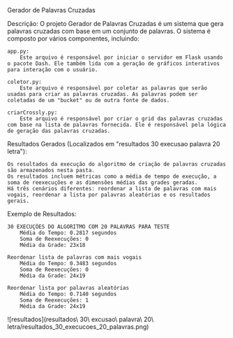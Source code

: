 Gerador de Palavras Cruzadas

Descrição:
O projeto Gerador de Palavras Cruzadas é um sistema que gera palavras cruzadas com base em um conjunto de palavras. O sistema é composto por vários componentes, incluindo:

    app.py:
        Este arquivo é responsável por iniciar o servidor em Flask usando o pacote Dash. Ele também lida com a geração de gráficos interativos para interação com o usuário.

    coletor.py:
        Este arquivo é responsável por coletar as palavras que serão usadas para criar as palavras cruzadas. As palavras podem ser coletadas de um "bucket" ou de outra fonte de dados.

    criarCrossly.py:
        Este arquivo é responsável por criar o grid das palavras cruzadas com base na lista de palavras fornecida. Ele é responsável pela lógica de geração das palavras cruzadas.

Resultados Gerados (Localizados em "resultados 30 execusao palavra 20 letra"):

    Os resultados da execução do algoritmo de criação de palavras cruzadas são armazenados nesta pasta.
    Os resultados incluem métricas como a média de tempo de execução, a soma de reexecuções e as dimensões médias das grades geradas.
    Há três cenários diferentes: reordenar a lista de palavras com mais vogais, reordenar a lista por palavras aleatórias e os resultados gerais.

Exemplo de Resultados:

    30 EXECUÇÕES DO ALGORITMO COM 20 PALAVRAS PARA TESTE
        Média do Tempo: 0.2817 segundos
        Soma de Reexecuções: 0
        Média da Grade: 23x18

    Reordenar lista de palavras com mais vogais
        Média do Tempo: 0.3483 segundos
        Soma de Reexecuções: 0
        Média da Grade: 24x19

    Reordenar lista por palavras aleatórias
        Média do Tempo: 0.7140 segundos
        Soma de Reexecuções: 1
        Média da Grade: 24x19

![resultados](resultados\ 30\ excusao\ palavra\ 20\ letra/resultados_30_execucoes_20_palavras.png)
